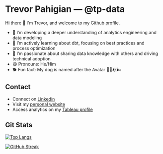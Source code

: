 # Trevor Pahigian — @tp-data

Hi there 👋 I'm Trevor, and welcome to my Github profile. 

- 🌱 I’m developing a deeper understanding of analytics engineering and data modeling
- 📖 I’m actively learning about dbt, focusing on best practices and process optimization
- 🤖 I’m passionate about sharing data knowledge with others and driving technical adoption
- 😄 Pronouns: He/Him
- 🐕 Fun fact: My dog is named after the Avatar 🌊🔥🪨🌬️

## Contact
* Connect on [Linkedin](https://www.linkedin.com/in/trevorpahigian/)
* Visit my [personal website](https://www.trevorpahigian.com)
* Access analytics on my [Tableau profile](https://public.tableau.com/app/profile/trevor7094)

## Git Stats

[![Top Langs](https://github-readme-stats.vercel.app/api/top-langs/?username=tp-data&hide=jupyter%20notebook&theme=dracula&hide_border=true&layout=compact)](https://github.com/anuraghazra/github-readme-stats)

[![GitHub Streak](http://github-readme-streak-stats.herokuapp.com?user=tp-data&theme=dracula&hide_border=true)](https://git.io/streak-stats)

